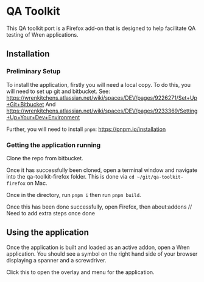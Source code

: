 # QA Toolkit

This QA toolkit port is a Firefox add-on that is designed to help facilitate QA testing of Wren applications. 

## Installation
### Preliminary Setup

To install the application, firstly you will need a local copy. To do this, you will need to set up git and bitbucket.
See:
https://wrenkitchens.atlassian.net/wiki/spaces/DEV/pages/9226271/Set+Up+Git+Bitbucket
And
https://wrenkitchens.atlassian.net/wiki/spaces/DEV/pages/9233369/Setting+Up+Your+Dev+Environment

Further, you will need to install `pnpm`: https://pnpm.io/installation

### Getting the application running

Clone the repo from bitbucket.

Once it has successfully been cloned, open a terminal window and navigate into the qa-toolkit-firefox folder.
This is done via `cd ~/git/qa-toolkit-firefox` on Mac.

Once in the directory, run `pnpm i` then run `pnpm build`.

Once this has been done successfully, open Firefox, then about:addons
// Need to add extra steps once done

## Using the application

Once the application is built and loaded as an active addon, open a Wren application.
You should see a symbol on the right hand side of your browser displaying a spanner and a screwdriver.

Click this to open the overlay and menu for the application.

